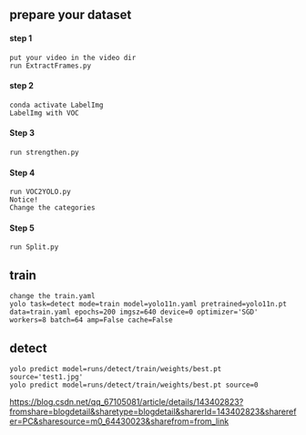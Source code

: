 ## prepare your dataset	

#### step 1 

```
put your video in the video dir
run ExtractFrames.py
```

#### step 2

```
conda activate LabelImg 
LabelImg with VOC
```

#### Step 3

```
run strengthen.py
```

#### Step 4

```
run VOC2YOLO.py 
Notice!
Change the categories
```

#### Step 5

```
run Split.py
```

## train

```
change the train.yaml
yolo task=detect mode=train model=yolo11n.yaml pretrained=yolo11n.pt data=train.yaml epochs=200 imgsz=640 device=0 optimizer='SGD' workers=8 batch=64 amp=False cache=False
```

## detect

```
yolo predict model=runs/detect/train/weights/best.pt source='test1.jpg'
yolo predict model=runs/detect/train/weights/best.pt source=0
```

https://blog.csdn.net/qq_67105081/article/details/143402823?fromshare=blogdetail&sharetype=blogdetail&sharerId=143402823&sharerefer=PC&sharesource=m0_64430023&sharefrom=from_link
